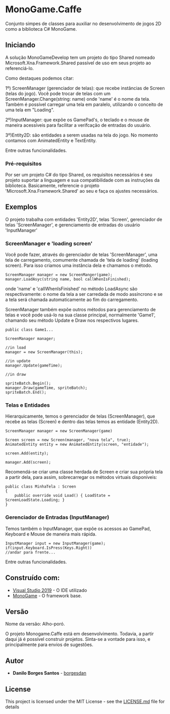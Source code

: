 # MonoGame.Caffe

Conjunto simpes de classes para auxiliar no desenvolvimento de jogos 2D como a biblioteca C# MonoGame.

## Iniciando

A solução MonoGameDevelop tem um projeto do tipo Shared nomeado Microsoft.Xna.Framework.Shared passível de uso em seus projeto ao referenciá-lo.

Como destaques podemos citar:

1º) ScreenManager (gerenciador de telas): que recebe instâncias de Screen (telas do jogo). Você pode trocar de telas com um ScreenManager.Change(string: name) onde 'name' é o nome da tela. Também é possível carregar uma tela em paralelo, utilizando o conceito de uma tela em "Loading".

2º)InputManager: que expõe os GamePad's, o teclado e o mouse de maneira acessíveis para facilitar a verifcação de entradas do usuário.

3º)Entity2D: são entidades a serem usadas na tela do jogo. No momento contamos com AnimatedEntity e TextEntity.

Entre outras funcionalidades.

### Pré-requisitos

Por ser um projeto C# do tipo Shared, os requisitos necessários é seu projeto suportar a linguagem e sua compatibilidade com as instruções da biblioteca. Basicamente, referencie o projeto 'Microsoft.Xna.Framework.Shared' ao seu e faça os ajustes necessários.


## Exemplos

O projeto trabalha com entidades 'Entity2D', telas 'Screen', gerenciador de telas 'ScreenManager', e gerenciamento de entradas do usuário 'InputManager'

### ScreenManager e 'loading screen'

Você pode fazer, através do gerenciador de telas 'ScreenManager', uma tela de carregamento, comumente chamada de 'tela de loading' (loading screen). Para isso criamos uma instância dela e chamamos o método.

```
ScreenManager manager = new ScreenManger(game);
manager.LoadAsyc(string name, bool callWhenIsFinished);
```

onde 'name' e 'callWhenIsFinished' no método LoadAsync são respectivamente: o nome da tela a ser carredada de modo assíncrono e se a tela será chamada automaticamente ao fim do carregamento.

ScreenManager também expõe outros métodos para gerenciamento de telas e você pode usá-lo na sua classe principal, normalmente 'Game1', chamando seu método Update e Draw nos respectivos lugares.

```
public class Game1...

ScreenManager manager;

//in load
manager = new ScreenManager(this);

//in update
manager.Update(gameTime);

//in draw

spriteBatch.Begin();
manager.Draw(gameTime, spriteBatch);
spriteBatch.End();

```

### Telas e Entidades

Hierarquicamente, temos o gerenciador de telas (ScreenManager), que recebe as telas (Screen) e dentro das telas temos as entidade (Entity2D).

```
ScreenManager manager = new ScreenManager(game)

Screen screen = new Screen(manager, "nova tela", true);
AnimatedEntity entity = new AnimatedEntity(screen, "entidade");

screen.Add(entity);

manager.Add(screen);

```

Recomendá-se criar uma classe herdada de Screen e criar sua própria tela a partir dela, para assim, sobrecarregar os métodos virtuais disponíveis:

```
public class MinhaTela : Screen
{
	pubblic override void Load() { LoadState = ScreenLoadState.Loading; }
}

```

### Gerenciador de Entradas (InputManager)

Temos também o InputManager, que expõe os acessos ao GamePad, Keyboard e Mouse de maneira mais rápida.

```
InputManager input = new InputManager(game);
if(input.Keyboard.IsPress(Keys.Right))
//andar para frente...

```

Entre outras funcionalidades.

## Construído com:

* [Visual Studio 2019](https://visualstudio.microsoft.com/pt-br/) - O IDE utilizado
* [MonoGame](http://www.monogame.net/) - O framework base.

## Versão

Nome da versão: Alho-poró.

O projeto Monogame.Caffe está em desenvolvimento. Todavia, a partir daqui já é possível construir projetos. Sinta-se a vontade para isso, e principalmente para envios de sugestões.

## Autor

* **Danilo Borges Santos** - [borgesdan](https://github.com/borgesdan)

## License

This project is licensed under the MIT License - see the [LICENSE.md](LICENSE.md) file for details
